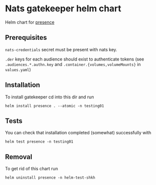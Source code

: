 # Nats gatekeeper helm chart

Helm chart for [presence](https://github.com/foxford/presence/)

## Prerequisites

`nats-credentials` secret must be present with nats key.

`.der` keys for each audience should exist to authenticate tokens
(see `.audiences.*.authn.key` and `.container.{volumes,volumeMounts}` in `values.yaml`)

## Installation

To install gatekeeper cd into this dir and run
```
helm install presence . --atomic -n testing01
```

## Tests

You can check that installation completed (somewhat) successfully with
```
helm test presence -n testing01
```

## Removal

To get rid of this chart run
```
helm uninstall presence -n helm-test-shkh
```
